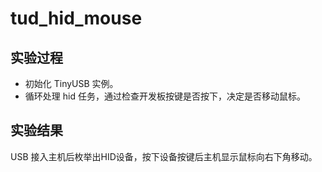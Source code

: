 # tud_hid_mouse

## 实验过程

+ 初始化 TinyUSB 实例。
+ 循环处理 hid 任务，通过检查开发板按键是否按下，决定是否移动鼠标。

## 实验结果

USB 接入主机后枚举出HID设备，按下设备按键后主机显示鼠标向右下角移动。